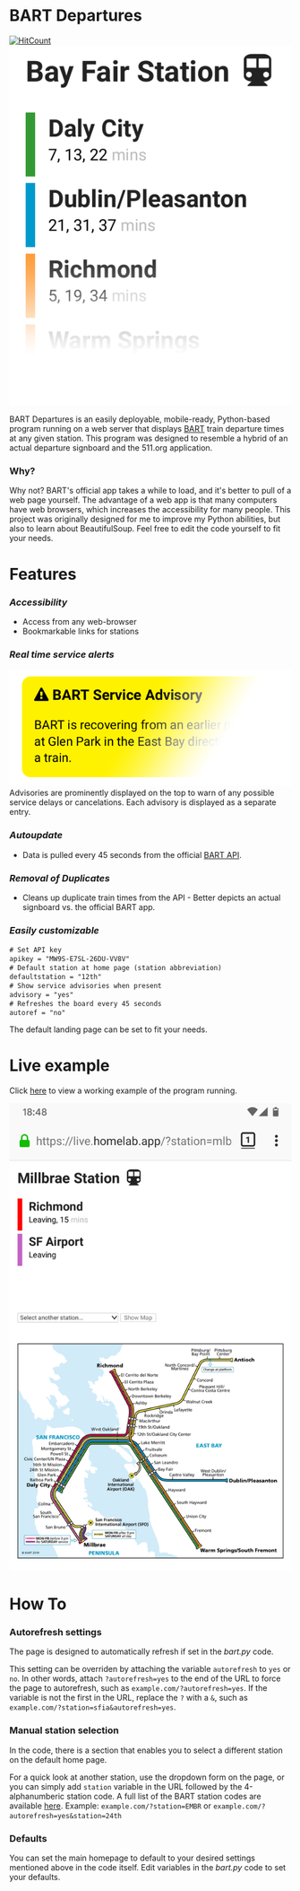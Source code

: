 




# BART Departures
[![HitCount](http://hits.dwyl.com/jimeelicious/bartdepartures.svg)](http://hits.dwyl.com/jimeelicious/bartdepartures) 
![Intro](img/times.png) 

BART Departures is an easily deployable, mobile-ready, Python-based program running on 
a web server that displays [BART](bart.gov) train departure times at any given station. This program was designed to resemble a hybrid of an actual departure signboard and the 511.org application.

### Why?
Why not? BART's official app takes a while to load, and it's better to pull of a web page yourself. The advantage of a web app is that many computers have web browsers, which increases the accessibility for many people. This 
project was originally designed for me to improve my Python abilities, but also to learn about BeautifulSoup. Feel free to edit the code yourself to fit your needs.

# **Features**
### *Accessibility*
   - Access from any web-browser
   - Bookmarkable links for stations
### *Real time service alerts*
   ![Alert example](img/alerts.png) Advisories are prominently displayed on the top to warn of any possible service delays or cancelations. Each advisory is displayed as a separate entry.
### *Autoupdate*
- Data is pulled every 45 seconds from the official [BART API](https://api.bart.gov).
### *Removal of Duplicates*
- Cleans up duplicate train times from the API - Better depicts an actual signboard vs. the official BART app.
  
### *Easily customizable*
```
# Set API key
apikey = "MW9S-E7SL-26DU-VV8V"
# Default station at home page (station abbreviation)
defaultstation = "12th"
# Show service advisories when present
advisory = "yes"
# Refreshes the board every 45 seconds
autoref = "no" 
``` 
The default landing page can be set to fit your needs.
  
# **Live example**
Click [here](https://live.homelab.app) to view a working example of the program running. 

![Intro](img/screenshot.png)

# **How To**
### Autorefresh settings
The page is designed to automatically refresh if set in the *bart.py* code. 

This setting can be overriden by attaching the variable `autorefresh` to `yes` or `no`. In other words, attach `?autorefresh=yes` to the end of the URL to force the page to autorefresh, such as `example.com/?autorefresh=yes`. If the variable is not the first in the URL, replace the `?` with a `&`, such as `example.com/?station=sfia&autorefresh=yes`.

### Manual station selection
In the code, there is a section that enables you to select a different station on the default home page. 

For a quick look at another station, use the dropdown form on the page, or you can simply add `station` variable in the URL followed by the 4-alphanumberic station code. A full list of the BART station 
codes are available [here](http://api.bart.gov/docs/overview/abbrev.aspx). Example: `example.com/?station=EMBR` or `example.com/?autorefresh=yes&station=24th`

### Defaults
You can set the main homepage to default to your desired settings mentioned above in the code itself. Edit variables in the *bart.py* code to set your defaults.
